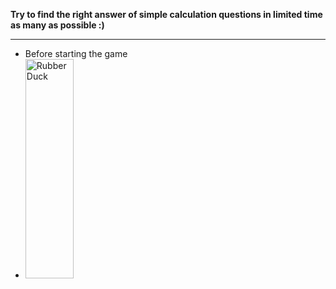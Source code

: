 **Try to find the right answer of simple calculation questions in limited time as many as possible :)**
_____________________________
* Before starting the game
* <img src="https://github.com/ChipmunkForLove/AndroidDevelopmentPractice/edit/main/BrainTrainer/img/start.png" width="40%" height="30%" title="px(픽셀) 크기 설정" alt="RubberDuck"></img>
